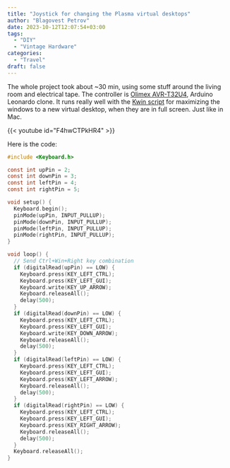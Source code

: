 ```yaml
---
title: "Joystick for changing the Plasma virtual desktops"
author: "Blagovest Petrov"
date: 2023-10-12T12:07:54+03:00
tags:
  - "DIY"
  - "Vintage Hardware"
categories:
  - "Travel"
draft: false
---
```


The whole project took about ~30 min, using some stuff around the living room and electrical tape. The controller is [Olimex AVR-T32U4](https://www.olimex.com/Products/Duino/AVR/AVR-T32U4/open-source-hardware), Arduino Leonardo clone. It runs really well with the [Kwin script](https://github.com/Aetf/kwin-maxmize-to-new-desktop) for maximizing the windows to a new virtual desktop, when they are in full screen. Just like in Mac.

{{< youtube id="F4hwCTPkHR4" >}}

Here is the code:

```C
#include <Keyboard.h>

const int upPin = 2;
const int downPin = 3;
const int leftPin = 4;
const int rightPin = 5;

void setup() {
  Keyboard.begin();
  pinMode(upPin, INPUT_PULLUP);
  pinMode(downPin, INPUT_PULLUP);
  pinMode(leftPin, INPUT_PULLUP);
  pinMode(rightPin, INPUT_PULLUP);
}

void loop() {
  // Send Ctrl+Win+Right key combination
  if (digitalRead(upPin) == LOW) {
    Keyboard.press(KEY_LEFT_CTRL);
    Keyboard.press(KEY_LEFT_GUI);
    Keyboard.write(KEY_UP_ARROW);
    Keyboard.releaseAll();
    delay(500);
  }
  if (digitalRead(downPin) == LOW) {
    Keyboard.press(KEY_LEFT_CTRL);
    Keyboard.press(KEY_LEFT_GUI);
    Keyboard.write(KEY_DOWN_ARROW);
    Keyboard.releaseAll();
    delay(500);
  }
  if (digitalRead(leftPin) == LOW) {
    Keyboard.press(KEY_LEFT_CTRL);
    Keyboard.press(KEY_LEFT_GUI);
    Keyboard.press(KEY_LEFT_ARROW);
    Keyboard.releaseAll();
    delay(500);
  }
  if (digitalRead(rightPin) == LOW) {
    Keyboard.press(KEY_LEFT_CTRL);
    Keyboard.press(KEY_LEFT_GUI);
    Keyboard.press(KEY_RIGHT_ARROW);
    Keyboard.releaseAll();
    delay(500);
  }
  Keyboard.releaseAll();
}
```
